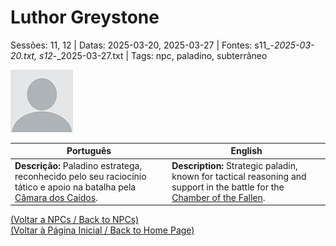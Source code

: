 
# Luthor Greystone

Sessões: 11, 12 | Datas: 2025-03-20, 2025-03-27 | Fontes: s11_-_2025-03-20.txt, s12_-_2025-03-27.txt | Tags: npc, paladino, subterrâneo

![Luthor Greystone](blank.png)

| Português | English |
|-----------|---------|
| **Descrição:** Paladino estratega, reconhecido pelo seu raciocínio tático e apoio na batalha pela [Câmara dos Caídos](ruinas_do_forte_da_casa_vanthir.md). | **Description:** Strategic paladin, known for tactical reasoning and support in the battle for the [Chamber of the Fallen](ruinas_do_forte_da_casa_vanthir.md). |

[(Voltar a NPCs / Back to NPCs)](npcs_list.md)  
[(Voltar à Página Inicial / Back to Home Page)](../../home.md)


























